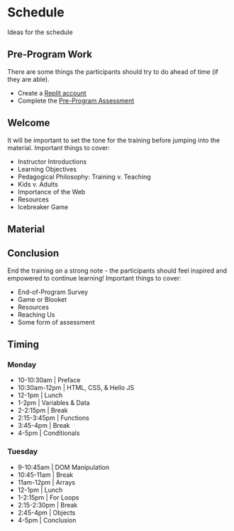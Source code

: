 # Schedule
Ideas for the schedule

## Pre-Program Work
There are some things the participants should try to do ahead of time (if they are able).

- Create a [Replit account](https://replit.com/signup)
- Complete the [Pre-Program Assessment](https://forms.gle/ESbqCEAwRvfkMnr47)

## Welcome
It will be important to set the tone for the training before jumping into the material. Important things to cover:

- Instructor Introductions
- Learning Objectives
- Pedagogical Philosophy: Training v. Teaching
- Kids v. Adults
- Importance of the Web
- Resources
- Icebreaker Game

## Material


## Conclusion
End the training on a strong note - the participants should feel inspired and empowered to continue learning! Important things to cover:

- End-of-Program Survey
- Game or Blooket
- Resources
- Reaching Us
- Some form of assessment


## Timing

### Monday
- 10-10:30am | Preface
- 10:30am-12pm | HTML, CSS, & Hello JS
- 12-1pm | Lunch
- 1-2pm | Variables & Data
- 2-2:15pm | Break
- 2:15-3:45pm | Functions
- 3:45-4pm | Break
- 4-5pm | Conditionals

### Tuesday
- 9-10:45am | DOM Manipulation
- 10:45-11am | Break
- 11am-12pm | Arrays
- 12-1pm | Lunch
- 1-2:15pm | For Loops
- 2:15-2:30pm | Break
- 2:45-4pm | Objects
- 4-5pm | Conclusion
